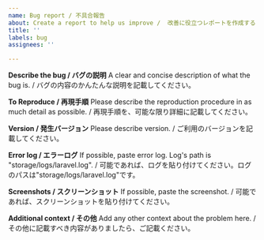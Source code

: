 ```yaml
---
name: Bug report / 不具合報告
about: Create a report to help us improve /  改善に役立つレポートを作成する
title: ''
labels: bug
assignees: ''

---
```


**Describe the bug / バグの説明**
A clear and concise description of what the bug is. / バグの内容のかんたんな説明を記載してください。


**To Reproduce / 再現手順**
Please describe the reproduction procedure in as much detail as possible. / 再現手順を、可能な限り詳細に記載してください。


**Version / 発生バージョン**
Please describe version. / ご利用のバージョンを記載してください。


**Error log / エラーログ**
If possible, paste error log. Log's path is "storage/logs/laravel.log". / 可能であれば、ログを貼り付けてください。ログのパスは"storage/logs/laravel.log"です。


**Screenshots / スクリーンショット**
If possible, paste the screenshot. / 可能であれば、スクリーンショットを貼り付けてください。


**Additional context / その他**
Add any other context about the problem here. / その他に記載すべき内容がありましたら、ご記載ください。
